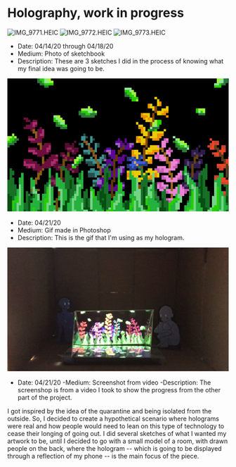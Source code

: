 # Holography, work in progress

![IMG_9771.HEIC](IMG_9771.HEIC)
![IMG_9772.HEIC](IMG_9772.HEIC)
![IMG_9773.HEIC](IMG_9773.HEIC)
- Date: 04/14/20 through 04/18/20
- Medium: Photo of sketchbook
- Description: These are 3 sketches I did in the process of knowing what my final idea was going to be.

![prueba-2.gif](in-process-work/prueba-2.gif)
- Date: 04/21/20
- Medium: Gif made in Photoshop
- Description: This is the gif that I'm using as my hologram. 

![screenshot.png](screenshot.png)
- Date: 04/21/20
-Medium: Screenshot from video
-Description: The screenshop is from a video I took to show the progress from the other part of the project. 

I got inspired by the idea of the quarantine and being isolated from the outside. So, I decided to create a hypothetical scenario where holograms were real and how people would need to lean on this type of technology to cease their longing of going out. I did several sketches of what I wanted my artwork to be, until I decided to go with a small model of a room, with drawn people on the back, where the hologram -- which is going to be displayed through a reflection of my phone -- is the main focus of the piece. 
